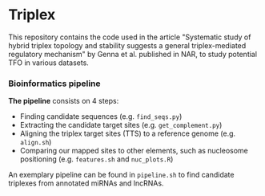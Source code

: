 # Triplex


This repository contains the code used in the article "Systematic study of hybrid triplex topology and stability suggests a general triplex-mediated regulatory mechanism" by Genna et al. published in NAR, to study potential TFO in various datasets.

### Bioinformatics pipeline
**The pipeline** consists on 4 steps:
-  Finding candidate sequences (e.g. `find_seqs.py`)
-  Extracting the candidate target sites (e.g. `get_complement.py`)
-  Aligning the triplex target sites (TTS) to a reference genome (e.g. `align.sh`)
-  Comparing our mapped sites to other elements, such as nucleosome positioning (e.g. `features.sh` and `nuc_plots.R`)

An exemplary pipeline can be found in `pipeline.sh` to find candidate triplexes from annotated miRNAs and lncRNAs.
